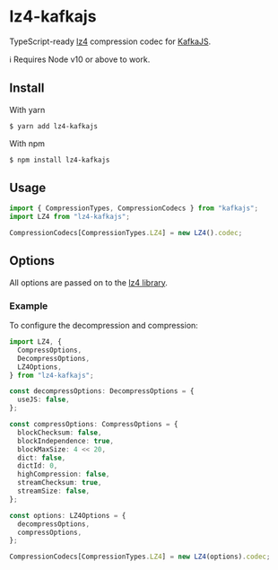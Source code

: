 # lz4-kafkajs

TypeScript-ready [lz4](https://www.npmjs.com/package/lz4) compression codec for [KafkaJS](https://www.npmjs.com/package/kafkajs).

ℹ️ Requires Node v10 or above to work.

## Install

With yarn

```bash
$ yarn add lz4-kafkajs
```

With npm

```bash
$ npm install lz4-kafkajs
```

## Usage

```typescript
import { CompressionTypes, CompressionCodecs } from "kafkajs";
import LZ4 from "lz4-kafkajs";

CompressionCodecs[CompressionTypes.LZ4] = new LZ4().codec;
```

## Options

All options are passed on to the [lz4 library](https://www.npmjs.com/package/lz4).

### Example

To configure the decompression and compression:

```typescript
import LZ4, {
  CompressOptions,
  DecompressOptions,
  LZ4Options,
} from "lz4-kafkajs";

const decompressOptions: DecompressOptions = {
  useJS: false,
};

const compressOptions: CompressOptions = {
  blockChecksum: false,
  blockIndependence: true,
  blockMaxSize: 4 << 20,
  dict: false,
  dictId: 0,
  highCompression: false,
  streamChecksum: true,
  streamSize: false,
};

const options: LZ4Options = {
  decompressOptions,
  compressOptions,
};

CompressionCodecs[CompressionTypes.LZ4] = new LZ4(options).codec;
```
